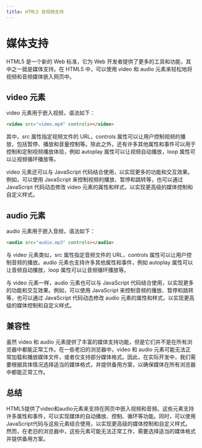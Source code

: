 ```yaml
---
title: HTML5 音视频支持
---
```


# 媒体支持
HTML5 是一个新的 Web 标准，它为 Web 开发者提供了更多的工具和功能，其中之一就是媒体支持。在 HTML5 中，可以使用 video 和 audio 元素来轻松地将视频和音频媒体嵌入网页中。

## video 元素
video 元素用于嵌入视频，语法如下：

```html
<video src="video.mp4" controls></video>
```
其中，src 属性指定视频文件的 URL，controls 属性可以让用户控制视频的播放，包括暂停、播放和音量控制等。除此之外，还有许多其他属性和事件可以用于控制和定制视频播放体验，例如 autoplay 属性可以让视频自动播放，loop 属性可以让视频循环播放等。

video 元素还可以与 JavaScript 代码结合使用，以实现更多的功能和交互效果。例如，可以使用 JavaScript 来控制视频的播放、暂停和跳转等，也可以通过 JavaScript 代码动态修改 video 元素的属性和样式，以实现更高级的媒体控制和自定义样式。

## audio 元素
audio 元素用于嵌入音频，语法如下：

```html
<audio src="audio.mp3" controls></audio>
```
与 video 元素类似，src 属性指定音频文件的 URL，controls 属性可以让用户控制音频的播放。audio 元素也支持许多其他属性和事件，例如 autoplay 属性可以让音频自动播放，loop 属性可以让音频循环播放等。

与 video 元素一样，audio 元素也可以与 JavaScript 代码结合使用，以实现更多的功能和交互效果。例如，可以使用 JavaScript 来控制音频的播放、暂停和跳转等，也可以通过 JavaScript 代码动态修改 audio 元素的属性和样式，以实现更高级的媒体控制和自定义样式。

## 兼容性
虽然 video 和 audio 元素提供了丰富的媒体支持功能，但是它们并不是在所有浏览器中都能正常工作。在一些老旧的浏览器中，video 和 audio 元素可能无法正常加载和播放媒体文件，或者仅支持部分媒体格式。因此，在实际开发中，我们需要根据具体情况选择适当的媒体格式，并提供备用方案，以确保媒体在所有浏览器中都能正常工作。

## 总结
HTML5提供了video和audio元素来支持在网页中嵌入视频和音频。这些元素支持许多属性和事件，可以实现媒体的自动播放、控制、循环等功能。同时，可以使用JavaScript代码与这些元素结合使用，以实现更高级的媒体控制和自定义样式。然而，在老旧的浏览器中，这些元素可能无法正常工作，需要选择适当的媒体格式并提供备用方案。